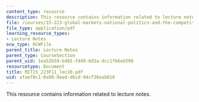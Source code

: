 ```yaml
---
content_type: resource
description: This resource contains information related to lecture notes.
file: /courses/15-223-global-markets-national-politics-and-the-competitive-advantage-of-firms-fall-2011/afaef8c10a980eaddbcd94cf36eab810_MIT15_223F11_lec10.pdf
file_type: application/pdf
learning_resource_types:
- Lecture Notes
ocw_type: OCWFile
parent_title: Lecture Notes
parent_type: CourseSection
parent_uid: 1ea52b59-b481-fd49-6d3a-dcc1fb6eb598
resourcetype: Document
title: MIT15_223F11_lec10.pdf
uid: afaef8c1-0a98-0ead-dbcd-94cf36eab810
---
```

This resource contains information related to lecture notes.

